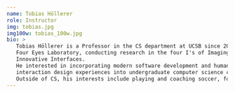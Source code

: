 ```yaml
---
name: Tobias Höllerer
role: Instructor
img: tobias.jpg
img100w: tobias_100w.jpg
bio: >
   Tobias Höllerer is a Professor in the CS department at UCSB since 2002. He directs the 
   Four Eyes Laboratory, conducting research in the four I's of Imaging, Interaction, and 
   Innovative Interfaces.
   He interested in incorporating modern software development and human-computer 
   interaction design experiences into undergraduate computer science courses.
   Outside of CS, his interests include playing and coaching soccer, food, hiking, and traveling.
---
```


